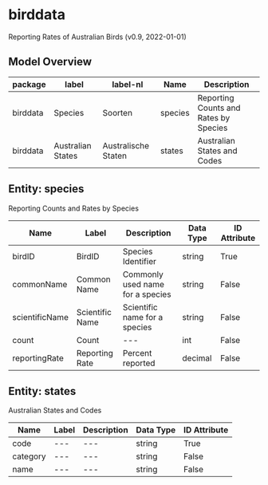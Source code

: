 # birddata

Reporting Rates of Australian Birds (v0.9, 2022-01-01)

## Model Overview

| package | label | label-nl | Name | Description |
|-----|-----|-----|-----|-----|
| birddata | Species | Soorten | species | Reporting Counts and Rates by Species |
| birddata | Australian States | Australische Staten | states | Australian States and Codes |

## Entity: species

Reporting Counts and Rates by Species

| Name | Label | Description | Data Type | ID Attribute |
|-----|-----|-----|-----|-----|
| birdID | BirdID | Species Identifier | string | True |
| commonName | Common Name | Commonly used name for a species | string | False |
| scientificName | Scientific Name | Scientific name for a species | string | False |
| count | Count | --- | int | False |
| reportingRate | Reporting Rate | Percent reported | decimal | False |

## Entity: states

Australian States and Codes

| Name | Label | Description | Data Type | ID Attribute |
|-----|-----|-----|-----|-----|
| code | --- | --- | string | True |
| category | --- | --- | string | False |
| name | --- | --- | string | False |
